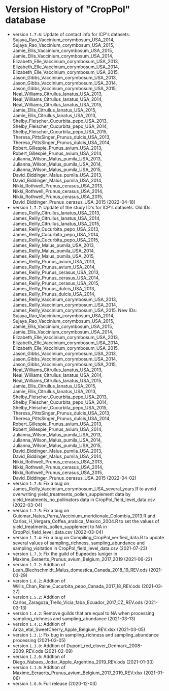 # Version History of "CropPol" database

* version `1.7.8`: Update of contact info for ICP's datasets: Sujaya_Rao_Vaccinium_corymbosum_USA_2014, Sujaya_Rao_Vaccinium_corymbosum_USA_2015, Jamie_Ellis_Vaccinium_corymbosum_USA_2015, Jamie_Ellis_Vaccinium_corymbosum_USA_2014, Elizabeth_Elle_Vaccinium_corymbosum_USA_2013, Elizabeth_Elle_Vaccinium_corymbosum_USA_2014, Elizabeth_Elle_Vaccinium_corymbosum_USA_2015, Jason_Gibbs_Vaccinium_corymbosum_USA_2013, Jason_Gibbs_Vaccinium_corymbosum_USA_2014, Jason_Gibbs_Vaccinium_corymbosum_USA_2015, Neal_Williams_Citrullus_lanatus_USA_2013, Neal_Williams_Citrullus_lanatus_USA_2014, Neal_Williams_Citrullus_lanatus_USA_2015, Jamie_Ellis_Citrullus_lanatus_USA_2015, Jamie_Ellis_Citrullus_lanatus_USA_2013, Shelby_Fleischer_Cucurbita_pepo_USA_2013, Shelby_Fleischer_Cucurbita_pepo_USA_2014, Shelby_Fleischer_Cucurbita_pepo_USA_2015, Theresa_PittsSinger_Prunus_dulcis_USA_2013, Theresa_PittsSinger_Prunus_dulcis_USA_2014, Robert_Gillespie_Prunus_avium_USA_2013, Robert_Gillespie_Prunus_avium_USA_2014, Julianna_Wilson_Malus_pumila_USA_2013, Julianna_Wilson_Malus_pumila_USA_2014, Julianna_Wilson_Malus_pumila_USA_2015, David_Biddinger_Malus_pumila_USA_2013, David_Biddinger_Malus_pumila_USA_2014, Nikki_Rothwell_Prunus_cerasus_USA_2013, Nikki_Rothwell_Prunus_cerasus_USA_2014, Nikki_Rothwell_Prunus_cerasus_USA_2015, David_Biddinger_Prunus_cerasus_USA_2015 (2022-04-18)
* version `1.7.7`: Update of the study ID's for ICP's datasets. Old IDs: James_Reilly_Citrullus_lanatus_USA_2013, James_Reilly_Citrullus_lanatus_USA_2014, James_Reilly_Citrullus_lanatus_USA_2015, James_Reilly_Cucurbita_pepo_USA_2013, James_Reilly_Cucurbita_pepo_USA_2014, James_Reilly_Cucurbita_pepo_USA_2015, James_Reilly_Malus_pumila_USA_2013, James_Reilly_Malus_pumila_USA_2014, James_Reilly_Malus_pumila_USA_2015, James_Reilly_Prunus_avium_USA_2013, James_Reilly_Prunus_avium_USA_2014, James_Reilly_Prunus_cerasus_USA_2013, James_Reilly_Prunus_cerasus_USA_2014, James_Reilly_Prunus_cerasus_USA_2015, James_Reilly_Prunus_dulcis_USA_2013, James_Reilly_Prunus_dulcis_USA_2014, James_Reilly_Vaccinium_corymbosum_USA_2013, James_Reilly_Vaccinium_corymbosum_USA_2014, James_Reilly_Vaccinium_corymbosum_USA_2015.
New IDs: Sujaya_Rao_Vaccinium_corymbosum_USA_2014, Sujaya_Rao_Vaccinium_corymbosum_USA_2015, Jamie_Ellis_Vaccinium_corymbosum_USA_2015, Jamie_Ellis_Vaccinium_corymbosum_USA_2014, Elizabeth_Elle_Vaccinium_corymbosum_USA_2013, Elizabeth_Elle_Vaccinium_corymbosum_USA_2014, Elizabeth_Elle_Vaccinium_corymbosum_USA_2015, Jason_Gibbs_Vaccinium_corymbosum_USA_2013, Jason_Gibbs_Vaccinium_corymbosum_USA_2014, Jason_Gibbs_Vaccinium_corymbosum_USA_2015, Neal_Williams_Citrullus_lanatus_USA_2013, Neal_Williams_Citrullus_lanatus_USA_2014, Neal_Williams_Citrullus_lanatus_USA_2015, Jamie_Ellis_Citrullus_lanatus_USA_2015, Jamie_Ellis_Citrullus_lanatus_USA_2013, Shelby_Fleischer_Cucurbita_pepo_USA_2013, Shelby_Fleischer_Cucurbita_pepo_USA_2014, Shelby_Fleischer_Cucurbita_pepo_USA_2015, Theresa_PittsSinger_Prunus_dulcis_USA_2013, Theresa_PittsSinger_Prunus_dulcis_USA_2014, Robert_Gillespie_Prunus_avium_USA_2013, Robert_Gillespie_Prunus_avium_USA_2014, Julianna_Wilson_Malus_pumila_USA_2013, Julianna_Wilson_Malus_pumila_USA_2014, Julianna_Wilson_Malus_pumila_USA_2015, David_Biddinger_Malus_pumila_USA_2013, David_Biddinger_Malus_pumila_USA_2014, Nikki_Rothwell_Prunus_cerasus_USA_2013, Nikki_Rothwell_Prunus_cerasus_USA_2014, Nikki_Rothwell_Prunus_cerasus_USA_2015, David_Biddinger_Prunus_cerasus_USA_2015 (2022-04-02)
* version `1.7.6`: Fix a bug on James_Reilly_Vaccinium_corymbosum_USA_several_years.R to avoid overwriting yield_treatments_pollen_supplement data by yield_treatments_no_pollinators data in CropPol_field_level_data.csv (2022-03-04)
* version `1.7.5`: Fix a bug on Guiomar_Nates_Parra_Vaccinium_meridionale_Colombia_2013.R and Carlos_H_Vergara_Coffea_arabica_Mexico_2004.R to set the values of yield_treatments_pollen_supplement to NA in CropPol_field_level_data.csv (2022-03-04)
* version `1.7.4`: Fix a bug on Compiling_CropPol_verified_data.R to update several values of sampling_richness, sampling_abundance and sampling_visitation in CropPol_field_level_data.csv (2021-07-23)
* version `1.7.3`: Fix the guild of Eupeodes luniger in Maxime_Eeraerts_Prunus_avium_Belgium_2017_2019 (2021-06-22)
* version `1.7.2`: Addtion of Leah_Blechschmidt_Malus_domestica_Canada_2018_19_REV.ods (2021-03-29)
* version `1.6.2`: Addtion of Willis_Chan_Raine_Cucurbita_pepo_Canada_2017_18_REV.ods (2021-03-27)
* version `1.5.2`: Addtion of Carlos_Zaragoza_Trello_Vicia_faba_Ecuador_2017_CZ_REV.ods (2021-03-13)
* version `1.4.2`: Remove guilds that are equal to NA when processing sampling_richness and sampling_abundance (2021-03-13)
* version `1.4.1`: Addtion of Ariza_etal_SweetCherry_Apple_Belgium_REV.xlsx (2021-03-05)
* version `1.3.1`: Fix bug in sampling_richness and sampling_abundance processing (2021-03-05)
* version `1.3.0`: Addtion of Dupont_red_clover_Denmark_2008-2009_REV.ods (2021-02-09)
* version `1.2.0`: Addtion of Diego_Nabaes_Jodar_Apple_Argentina_2019_REV.ods (2021-01-30)
* version `1.1.0`: Addtion of Maxime_Eeraerts_Prunus_avium_Belgium_2017_2019_REV.xlsx (2021-01-06)
* version `1.0.0`: Full release (2020-12-03)
